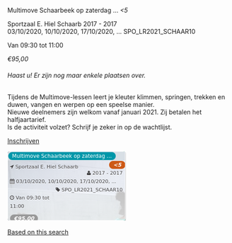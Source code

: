 Multimove Schaarbeek op zaterdag ... *<5*

Sportzaal E. Hiel Schaarb 2017 - 2017  
03/10/2020, 10/10/2020, 17/10/2020, ... SPO\_LR2021\_SCHAAR10  

Van 09:30 tot 11:00

*€95,00*

  

###### *Haast u! Er zijn nog maar enkele plaatsen over.*

  

Tijdens de Multimove-lessen leert je kleuter klimmen, springen, trekken en duwen, vangen en werpen op een speelse manier.  
Nieuwe deelnemers zijn welkom vanaf januari 2021. Zij betalen het halfjaartarief.  
Is de activiteit volzet? Schrijf je zeker in op de wachtlijst.

[Inschrijven](https://tickets.vgc.be/activity/subscribe/SPO_LR2021_SCHAAR10)

![](51481.png)

[Based on this search](https://tickets.vgc.be/activity/index?&vrijeplaatsen=1&Age%5B%5D=3%2C4&entity=151&Period%5B%5D=347)